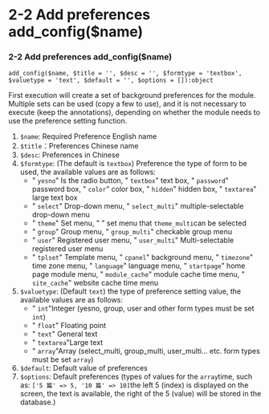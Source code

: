 # 2-2 Add preferences add\_config\($name\)



### 2-2 Add preferences add\_config\($name\)

```text
add_config($name, $title = '', $desc = '', $formtype = 'textbox', $valuetype = 'text', $default = '', $options = []):object
```

First execution will create a set of background preferences for the module. Multiple sets can be used \(copy a few to use\), and it is not necessary to execute \(keep the annotations\), depending on whether the module needs to use the preference setting function.

1. `$name`: Required Preference English name
2. `$title`：Preferences Chinese name
3. `$desc`: Preferences in Chinese
4. `$formtype`: \(The default is `textbox`\) Preference the type of form to be used, the available values ​​are as follows:
   * " `yesno`" Is the radio button, " `textbox`" text box, " `password`" password box, " `color`" color box, " `hidden`" hidden box, " `textarea`" large text box
   * " `select`" Drop-down menu, " `select_multi`" multiple-selectable drop-down menu
   * " `theme`" Set menu, " " set menu that `theme_multi`can be selected
   * " `group`" Group menu, " `group_multi`" checkable group menu
   * " `user`" Registered user menu, " `user_multi`" Multi-selectable registered user menu
   * " `tplset`" Template menu, " `cpanel`" background menu, " `timezone`" time zone menu, " `language`" language menu, " `startpage`" home page module menu, " `module_cache`" module cache time menu, " `site_cache`" website cache time menu
5. `$valuetype`: \(Default `text`\) the type of preference setting value, the available values ​​are as follows:
   * " `int`"Integer \(yesno, group, user and other form types must be set `int`\)
   * " `float`" Floating point
   * " `text`" General text
   * " `textarea`"Large text
   * " `array`"Array \(select\_multi, group\_multi, user\_multi... etc. form types must be set `array`\)
6. `$default`: Default value of preferences
7. `$options`: Default preferences \(types of values for the `array`time, such as: `['5 篇' => 5, '10 篇' => 10]`the left 5 \(index\) is displayed on the screen, the text is available, the right of the 5 \(value\) will be stored in the database.\)

